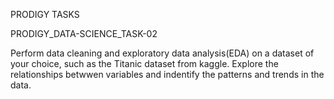 PRODIGY TASKS

PRODIGY_DATA-SCIENCE_TASK-02

Perform data cleaning and exploratory data analysis(EDA) on a dataset of your choice, such as the Titanic dataset from kaggle. Explore the relationships betwwen variables and indentify the patterns and trends in the data.
